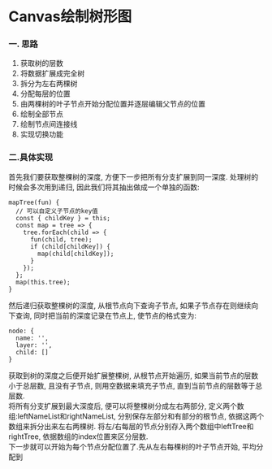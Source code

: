 # Canvas绘制树形图
### 一. 思路  
1. 获取树的层数
2. 将数据扩展成完全树
3. 拆分为左右两棵树
4. 分配每层的位置
5. 由两棵树的叶子节点开始分配位置并逐层编辑父节点的位置
6. 绘制全部节点
7. 绘制节点间连接线
8. 实现切换功能
### 二.具体实现
首先我们要获取整棵树的深度, 方便下一步把所有分支扩展到同一深度. 处理树的时候会多次用到递归, 因此我们将其抽出做成一个单独的函数:
```
mapTree(fun) {
  // 可以自定义子节点的key值
  const { childKey } = this;
  const map = tree => {
    tree.forEach(child => {
      fun(child, tree);
      if (child[childKey]) {
        map(child[childKey]);
      }
    });
  };
  map(this.tree);
}
```  
然后递归获取整棵树的深度, 从根节点向下查询子节点, 如果子节点存在则继续向下查询, 同时把当前的深度记录在节点上, 使节点的格式变为:
```
node: {
  name: '',
  layer: '',
  child: []
}
```
获取到树的深度之后便开始扩展整棵树, 从根节点开始遍历, 如果当前节点的层数小于总层数, 且没有子节点, 则用空数据来填充子节点, 直到当前节点的层数等于总层数.  
将所有分支扩展到最大深度后, 便可以将整棵树分成左右两部分, 定义两个数组:leftNameList和rightNameList, 分别保存左部分和有部分的根节点, 依据这两个数组来拆分出来左右两棵树. 将左/右每层的节点分别存入两个数组中leftTree和rightTree, 依据数组的index位置来区分层数.  
下一步就可以开始为每个节点分配位置了.先从左右每棵树的叶子节点开始, 平均分配到